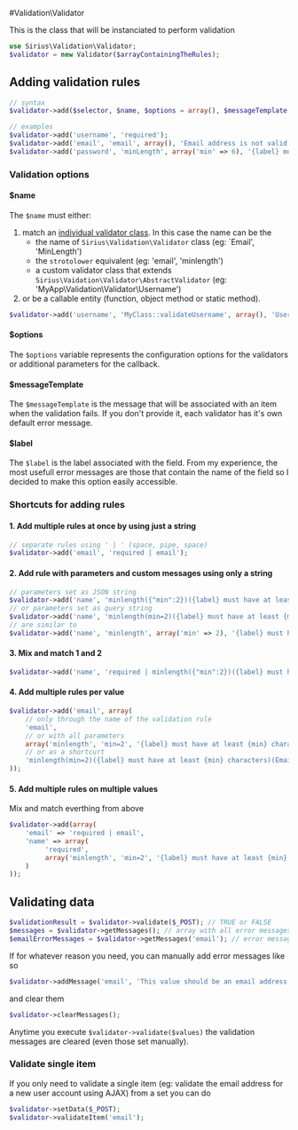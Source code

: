 #Validation\Validator

This is the class that will be instanciated to perform validation

```php
use Sirius\Validation\Validator;
$validator = new Validator($arrayContainingTheRules);
```

## Adding validation rules

```php
// syntax
$validator->add($selector, $name, $options = array(), $messageTemplate = null, $label = null);

// examples
$validator->add('username', 'required');
$validator->add('email', 'email', array(), 'Email address is not valid');
$validator->add('password', 'minLength', array('min' => 6), '{label} must have at least {min} characters', 'Password');
```

### Validation options

#### $name
The <code>$name</code> must either:

1. match an [individual validator class](validators.md). In this case the name can be the
    - the name of `Sirius\Validation\Validator` class (eg: `Email', 'MinLength')
	- the `strotolower` equivalent (eg: 'email', 'minlength')
	- a custom validator class that extends `Sirius\Vaidation\Validator\AbstractValidator` (eg: 'MyApp\Validation\Validator\Username')
2. or be a callable entity (function, object method or static method).

```php
$validator->add('username', 'MyClass::validateUsername', array(), 'Username is already taken');
```

#### $options
The <code>$options</code> variable represents the configuration options for the validators or additional parameters for the callback.

#### $messageTemplate
The <code>$messageTemplate</code> is the message that will be associated with an item when the validation fails. 
If you don't provide it, each validator has it's own default error message.

#### $label
The <code>$label</code> is the label associated with the field. 
From my experience, the most usefull error messages are those that contain the name of the field so I decided to make this option easily accessible.


### Shortcuts for adding rules

#### 1. Add multiple rules at once by using just a string
```php
// separate rules using ' | ' (space, pipe, space)
$validator->add('email', 'required | email');
```

#### 2. Add rule with parameters and custom messages using only a string
```php
// parameters set as JSON string
$validator->add('name', 'minlength({"min":2})({label} must have at least {min} characters)(Name)');
// or parameters set as query string
$validator->add('name', 'minlength(min=2)({label} must have at least {min} characters)(Name)');
// are similar to
$validator->add('name', 'minlength', array('min' => 2), '{label} must have at least {min} characters', 'Name');
```

#### 3. Mix and match 1 and 2
```php
$validator->add('name', 'required | minlength({"min":2})({label} must have at least {min} characters)(Name)');
```

#### 4. Add multiple rules per value
```php
$validator->add('email', array(
    // only through the name of the validation rule
    'email',
    // or with all parameters
    array('minlength', 'min=2', '{label} must have at least {min} characters', 'Email'),
    // or as a shortcurt
    'minlength(min=2)({label} must have at least {min} characters)(Email)'
));
```

#### 5. Add multiple rules on multiple values
Mix and match everthing from above
```php
$validator->add(array(
    'email' => 'required | email',
    'name' => array(
         'required',
         array('minlength', 'min=2', '{label} must have at least {min} characters', 'Email'),
    )
));
```

## Validating data

```php
$validationResult = $validator->validate($_POST); // TRUE or FALSE
$messages = $validator->getMessages(); // array with all error messages
$emailErrorMessages = $validator->getMessages('email'); // error messages for the email address
```

If for whatever reason you need, you can manually add error messages like so
```php
$validator->addMessage('email', 'This value should be an email address');
```
and clear them
```php
$validator->clearMessages();
```

Anytime you execute `$validator->validate($values)` the validation messages are cleared (even those set manually).

### Validate single item

If you only need to validate a single item (eg: validate the email address for a new user account using AJAX) from a set you can do
```php
$validator->setData($_POST);
$validator->validateItem('email');
```
